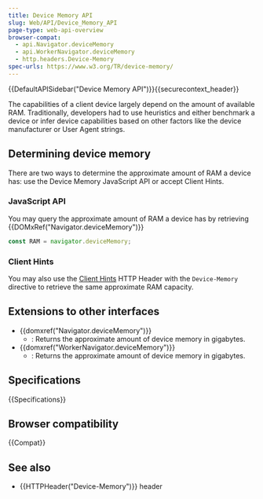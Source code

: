 ```yaml
---
title: Device Memory API
slug: Web/API/Device_Memory_API
page-type: web-api-overview
browser-compat:
  - api.Navigator.deviceMemory
  - api.WorkerNavigator.deviceMemory
  - http.headers.Device-Memory
spec-urls: https://www.w3.org/TR/device-memory/
---
```


{{DefaultAPISidebar("Device Memory API")}}{{securecontext_header}}

The capabilities of a client device largely depend on the amount of available RAM. Traditionally, developers had to use heuristics and either benchmark a device or infer device capabilities based on other factors like the device manufacturer or User Agent strings.

## Determining device memory

There are two ways to determine the approximate amount of RAM a device has: use the Device Memory JavaScript API or accept Client Hints.

### JavaScript API

You may query the approximate amount of RAM a device has by retrieving {{DOMxRef("Navigator.deviceMemory")}}

```js
const RAM = navigator.deviceMemory;
```

### Client Hints

You may also use the [Client Hints](/en-US/docs/Web/HTTP/Client_hints) HTTP Header with the `Device-Memory` directive to retrieve the same approximate RAM capacity.

## Extensions to other interfaces

- {{domxref("Navigator.deviceMemory")}}
  - : Returns the approximate amount of device memory in gigabytes.
- {{domxref("WorkerNavigator.deviceMemory")}}
  - : Returns the approximate amount of device memory in gigabytes.

## Specifications

{{Specifications}}

## Browser compatibility

{{Compat}}

## See also

- {{HTTPHeader("Device-Memory")}} header
